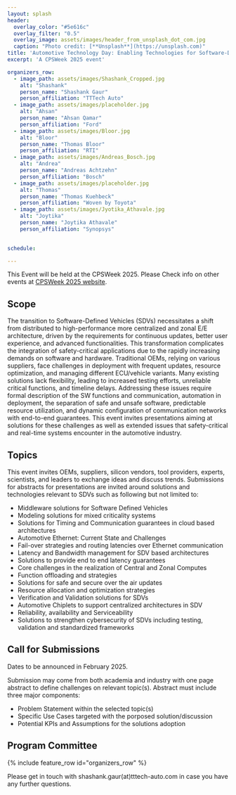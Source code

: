 ```yaml
---
layout: splash
header:
  overlay_color: "#5e616c"
  overlay_filter: "0.5"
  overlay_image: assets/images/header_from_unsplash_dot_com.jpg
  caption: "Photo credit: [**Unsplash**](https://unsplash.com)"
title: 'Automotive Technology Day: Enabling Technologies for Software-Defined Vehicles(SDVs)'
excerpt: 'A CPSWeek 2025 event'

organizers_row:
  - image_path: assets/images/Shashank_Cropped.jpg
    alt: "Shashank"
    person_name: "Shashank Gaur"
    person_affiliation: "TTTech Auto"
  - image_path: assets/images/placeholder.jpg
    alt: "Ahsan"
    person_name: "Ahsan Qamar"
    person_affiliation: "Ford"
  - image_path: assets/images/Bloor.jpg
    alt: "Bloor"
    person_name: "Thomas Bloor"
    person_affiliation: "RTI"
  - image_path: assets/images/Andreas_Bosch.jpg
    alt: "Andrea"
    person_name: "Andreas Achtzehn"
    person_affiliation: "Bosch"
  - image_path: assets/images/placeholder.jpg
    alt: "Thomas"
    person_name: "Thomas Kuehbeck"
    person_affiliation: "Woven by Toyota"
  - image_path: assets/images/Jyotika_Athavale.jpg
    alt: "Joytika"
    person_name: "Joytika Athavale"
    person_affiliation: "Synopsys"
 

schedule:

---
```


This Event will be held at the CPSWeek 2025. Please Check info on other events at [CPSWeek 2025 website](https://cps-iot-week2025.ics.uci.edu/events.php).

## Scope

The transition to Software-Defined Vehicles (SDVs) necessitates a shift from distributed to high-performance more centralized and zonal E/E architecture, driven by the requirements for continuous updates, better user experience, and advanced functionalities. This transformation complicates the integration of safety-critical applications due to the rapidly increasing demands on software and hardware. Traditional OEMs, relying on various suppliers, face challenges in deployment with frequent updates, resource optimization, and managing different ECU/vehicle variants. Many existing solutions lack flexibility, leading to increased testing efforts, unreliable critical functions, and timeline delays. Addressing these issues require formal description of the SW functions and communication, automation in deployment, the separation of safe and unsafe software, predictable resource utilization, and dynamic configuration of communication networks with end-to-end guarantees. This event invites presentations aiming at solutions for these challenges as well as extended issues that safety-critical and real-time systems encounter in the automotive industry.  

## Topics
This event invites OEMs, suppliers, silicon vendors, tool providers, experts, scientists, and leaders to exchange ideas and discuss trends. Submissions for abstracts for presentations are invited around solutions and technologies relevant to SDVs such as following but not limited to: 

- Middleware solutions for Software Defined Vehicles
- Modeling solutions for mixed criticality systems
- Solutions for Timing and Communication guarantees in cloud based architectures
- Automotive Ethernet: Current State and Challenges
- Fail-over strategies and routing latencies over Ethernet communication
- Latency and Bandwidth management for SDV based architectures
- Solutions to provide end to end latency guarantees
- Core challenges in the realization of Central and Zonal Computes
- Function offloading and strategies
- Solutions for safe and secure over the air updates
- Resource allocation and optimization strategies
- Verification and Validation solutions for SDVs
- Automotive Chiplets to support centralized architectures in SDV
- Reliability, availability and Serviceability
- Solutions to strengthen cybersecurity of SDVs including testing, validation and standardized frameworks 

## Call for Submissions
Dates to be announced in February 2025.

Submission may come from both academia and industry with one page abstract to define challenges on relevant topic(s). Abstract must include three major components: 
- Problem Statement within the selected topic(s)
- Specific Use Cases targeted with the porposed solution/discussion
- Potential KPIs and Assumptions for the solutions adoption 

## Program Committee
{% include feature_row id="organizers_row" %}

Please get in touch with shashank.gaur(at)tttech-auto.com in case you have any further questions.


